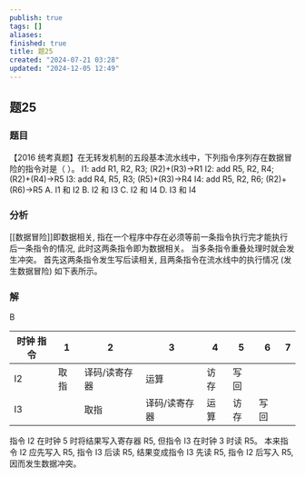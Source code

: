```yaml
---
publish: true
tags: []
aliases: 
finished: true
title: 题25
created: "2024-07-21 03:28"
updated: "2024-12-05 12:49"
---
```

## 题25
### 题目
【2016 统考真题】在无转发机制的五段基本流水线中，下列指令序列存在数据冒险的指令对是（ ）。
I1: add R1, R2, R3; (R2)+(R3)→R1
I2: add R5, R2, R4; (R2)+(R4)→R5
I3: add R4, R5, R3; (R5)+(R3)→R4
I4: add R5, R2, R6; (R2)+(R6)→R5
A. I1 和 I2
B. I2 和 I3
C. I2 和 I4
D. I3 和 I4
### 分析
[[数据冒险]]即数据相关, 指在一个程序中存在必须等前一条指令执行完才能执行后一条指令的情况, 此时这两条指令即为数据相关。
当多条指令重叠处理时就会发生冲突。
首先这两条指令发生写后读相关, 且两条指令在流水线中的执行情况 (发生数据冒险) 如下表所示。
### 解
B
<table><thead><tr><th>时钟 指令</th><th>1</th><th>2</th><th>3</th><th>4</th><th>5</th><th>6</th><th>7</th></tr></thead><tr><td>I2</td><td>取指</td><td>译码/读寄存器</td><td>运算</td><td>访存</td><td>写回</td><td></td><td></td></tr><tr><td>I3</td><td></td><td>取指</td><td>译码/读寄存器</td><td>运算</td><td>访存</td><td>写回</td><td></td></tr></table>
指令 I2 在时钟 5 时将结果写入寄存器 R5, 但指令 I3 在时钟 3 时读 R5。
本来指令 I2 应先写入 R5, 指令 I3 后读 R5, 结果变成指令 I3 先读 R5, 指令 I2 后写入 R5, 因而发生数据冲突。